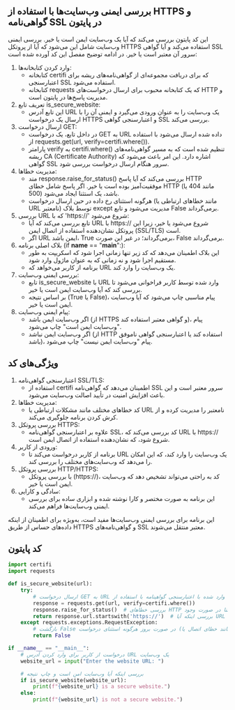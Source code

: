 ## بررسی ایمنی وب‌سایت‌ها با استفاده از HTTPS و گواهی‌نامه SSL در پایتون
این کد پایتون بررسی می‌کند که آیا یک وب‌سایت ایمن است یا خیر. بررسی ایمنی وب‌سایت شامل این می‌شود که آیا از پروتکل HTTPS استفاده می‌کند و آیا گواهی SSL سرور آن معتبر است یا خیر. در ادامه توضیح مفصل این کد آورده شده است:
1. وارد کردن کتابخانه‌ها:
   - کتابخانه certifi که برای دریافت مجموعه‌ای از گواهی‌نامه‌های ریشه برای اعتبارسنجی SSL استفاده می‌شود.
   - کتابخانه requests که یک کتابخانه محبوب برای ارسال درخواست‌های HTTP و مدیریت پاسخ‌ها در پایتون است.
2. تعریف تابع is_secure_website:
   - این تابع آدرس URL یک وب‌سایت را به عنوان ورودی می‌گیرد و ایمنی آن را با ارسال یک درخواست HTTPS و اعتبارسنجی گواهی SSL بررسی می‌کند.
3. ارسال درخواست GET:
   - در داخل تابع، یک درخواست GET به URL داده شده ارسال می‌شود با استفاده از requests.get(url, verify=certifi.where()).
   - پارامتر verify به certifi.where() تنظیم شده است که به مسیر گواهی‌نامه‌های ریشه CA (Certificate Authority) اشاره دارد. این امر باعث می‌شود که گواهی SSL سرور هنگام ارسال درخواست بررسی شود.
4. مدیریت خطاها:
   - متد response.raise_for_status() بررسی می‌کند که آیا پاسخ HTTP موفقیت‌آمیز بوده است یا خیر. اگر پاسخ شامل خطای HTTP (مانند 404 یا 500) باشد، یک استثنا ایجاد می‌شود.
   - هرگونه استثنای رخ داده در حین ارسال درخواست (مانند خطاهای ارتباطی یا URL نامعتبر) توسط بلاک except مدیریت می‌شود و تابع False برمی‌گرداند.
5. بررسی URL که با 'https://' شروع می‌شود:
   - تابع بررسی می‌کند که آیا URL با https:// شروع می‌شود یا خیر، زیرا این پروتکل نشان‌دهنده استفاده از اتصال ایمن (SSL/TLS) است.
   - اگر URL ایمن باشد، True برمی‌گرداند؛ در غیر این صورت، False برمی‌گرداند.
6. بلاک اصلی برنامه (if __name__ == "__main__":):
   - این بلاک اطمینان می‌دهد که کد زیر تنها زمانی اجرا شود که اسکریپت به طور مستقیم اجرا شود و نه زمانی که به عنوان ماژول وارد شود.
   - برنامه از کاربر می‌خواهد که URL یک وب‌سایت را وارد کند.
7. بررسی ایمنی وب‌سایت:
   - تابع is_secure_website با URL وارد شده توسط کاربر فراخوانی می‌شود تا بررسی کند که آیا وب‌سایت ایمن است یا خیر.
   - بر اساس نتیجه (True یا False)، پیام مناسبی چاپ می‌شود که آیا وب‌سایت ایمن است یا خیر.
8. پیام ایمنی وب‌سایت:
   - اگر وب‌سایت ایمن باشد (از HTTPS و گواهی معتبر استفاده کند)، پیام "وب‌سایت ایمن است" چاپ می‌شود.
   - اگر وب‌سایت ایمن نباشد (از HTTP استفاده کند یا اعتبارسنجی گواهی ناموفق باشد)، پیام "وب‌سایت ایمن نیست" چاپ می‌شود.

## ویژگی‌های کد
1. اعتبارسنجی گواهی‌نامه SSL/TLS:
   - استفاده از certifi اطمینان می‌دهد که گواهی‌نامه SSL سرور معتبر است و این باعث افزایش امنیت در تأیید اصالت وب‌سایت می‌شود.
2. مدیریت خطاها:
   - کد خطاهای مختلف مانند مشکلات ارتباطی یا URL نامعتبر را مدیریت کرده و از کرش کردن برنامه جلوگیری می‌کند.
3. بررسی پروتکل HTTPS:
   - علاوه بر اعتبارسنجی گواهی‌نامه SSL، کد بررسی می‌کند که URL با https:// شروع شود، که نشان‌دهنده استفاده از اتصال ایمن است.
4. ورودی از کاربر:
   - برنامه از کاربر درخواست می‌کند تا URL یک وب‌سایت را وارد کند، که این امکان را می‌دهد که وب‌سایت‌های مختلف را بررسی کند.
5. بررسی پروتکل HTTP/HTTPS:
   - با بررسی پروتکل (https://)، کد به راحتی می‌تواند تشخیص دهد که وب‌سایت ایمن است یا خیر.
6. سادگی و کارایی:
   - این برنامه به صورت مختصر و کارا نوشته شده و ابزاری ساده برای بررسی ایمنی وب‌سایت‌ها فراهم می‌کند.

این برنامه برای بررسی ایمنی وب‌سایت‌ها مفید است، به‌ویژه برای اطمینان از اینکه داده‌های حساس از طریق HTTPS و گواهی‌نامه‌های SSL معتبر منتقل می‌شوند.

## کد پایتون
```python
import certifi
import requests

def is_secure_website(url):
    try:
        # ارسال درخواست GET به URL وارد شده با اعتبارسنجی گواهینامه با استفاده از certifi
        response = requests.get(url, verify=certifi.where())
        response.raise_for_status()  # بررسی خطاهای HTTP و ایجاد استثنا در صورت وجود
        return response.url.startswith('https://')  # بررسی اینکه آیا URL با 'https' شروع می‌شود
    except requests.exceptions.RequestException:
        # بازگشت False در صورت بروز هرگونه استثنای درخواست (مانند خطای اتصال یا URL نامعتبر)
        return False

if __name__ == "__main__":
    # درخواست از کاربر برای وارد کردن آدرس URL یک وب‌سایت
    website_url = input("Enter the website URL: ")

    # بررسی اینکه آیا وب‌سایت امن است و چاپ نتیجه
    if is_secure_website(website_url):
        print(f"{website_url} is a secure website.")
    else:
        print(f"{website_url} is not a secure website.")

```
